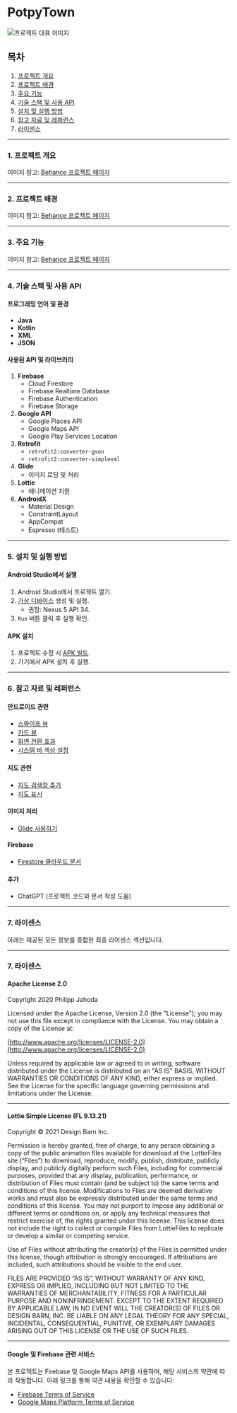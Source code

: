 
# **PotpyTown**

![프로젝트 대표 이미지]()



## 목차
1. [프로젝트 개요](#프로젝트-개요)
2. [프로젝트 배경](#프로젝트-배경)
3. [주요 기능](#주요-기능)
4. [기술 스택 및 사용 API](#기술-스택-및-사용-api)
5. [설치 및 실행 방법](#설치-및-실행-방법)
6. [참고 자료 및 레퍼런스](#참고-자료-및-레퍼런스)
7. [라이센스](#라이센스)

---

### 1. 프로젝트 개요
이미지 참고: [Behance 프로젝트 페이지](https://www.behance.net/gallery/159993433/_)

---

### 2. 프로젝트 배경
이미지 참고: [Behance 프로젝트 페이지](https://www.behance.net/gallery/159993433/_)

---

### 3. 주요 기능
이미지 참고: [Behance 프로젝트 페이지](https://www.behance.net/gallery/159993433/_)

---

### 4. 기술 스택 및 사용 API

#### **프로그래밍 언어 및 환경**
- **Java**
- **Kotlin**
- **XML**
- **JSON**

#### **사용된 API 및 라이브러리**
1. **Firebase**
   - Cloud Firestore
   - Firebase Realtime Database
   - Firebase Authentication
   - Firebase Storage
2. **Google API**
   - Google Places API
   - Google Maps API
   - Google Play Services Location
3. **Retrofit**
   - `retrofit2:converter-gson`
   - `retrofit2:converter-simplexml`
4. **Glide**
   - 이미지 로딩 및 처리
5. **Lottie**
   - 애니메이션 지원
6. **AndroidX**
   - Material Design
   - ConstraintLayout
   - AppCompat
   - Espresso (테스트)

---

### 5. 설치 및 실행 방법

#### **Android Studio에서 실행**
1. Android Studio에서 프로젝트 열기.
2. [가상 디바이스](https://developer.android.com/studio/run/managing-avds?hl=ko) 생성 및 실행.
   - 권장: Nexus 5 API 34.
3. `Run` 버튼 클릭 후 실행 확인.

#### **APK 설치**
1. 프로젝트 수정 시 [APK 빌드](https://learn2you.tistory.com/82).
2. 기기에서 APK 설치 후 실행.

---

### 6. 참고 자료 및 레퍼런스

#### **안드로이드 관련**
- [스와이프 뷰](https://developer.android.com/guide/navigation/navigation-swipe-view-2?hl=ko)
- [카드 뷰](https://snakehips.tistory.com/108)
- [화면 전환 효과](https://dev-yangkj.tistory.com/5)
- [시스템 바 색상 설정](https://latte-is-horse.tistory.com/288)

#### **지도 관련**
- [지도 검색창 추가](https://stackoverflow.com/questions/31136527/add-search-toolbar-over-google-map-like-in-native-android-app)
- [지도 표시](https://eunoia3jy.tistory.com/185)

#### **이미지 처리**
- [Glide 사용하기](https://velog.io/@krrong/Android-Glide-%EC%82%AC%EC%9A%A9%ED%95%98%EA%B8%B0)

#### **Firebase**
- [Firestore 클라우드 문서](https://firebase.google.com/docs/storage?hl=ko)

#### **추가**
- ChatGPT (프로젝트 코드와 문서 작성 도움)

---

### 7. 라이센스
아래는 제공된 모든 정보를 종합한 최종 라이센스 섹션입니다.

---

### 7. 라이센스

#### **Apache License 2.0**
Copyright 2020 Philipp Jahoda

Licensed under the Apache License, Version 2.0 (the "License"); you may not use this file except in compliance with the License. You may obtain a copy of the License at:

[http://www.apache.org/licenses/LICENSE-2.0](http://www.apache.org/licenses/LICENSE-2.0)

Unless required by applicable law or agreed to in writing, software distributed under the License is distributed on an "AS IS" BASIS, WITHOUT WARRANTIES OR CONDITIONS OF ANY KIND, either express or implied. See the License for the specific language governing permissions and limitations under the License.

---

#### **Lottie Simple License (FL 9.13.21)**
Copyright © 2021 Design Barn Inc.

Permission is hereby granted, free of charge, to any person obtaining a copy of the public animation files available for download at the LottieFiles site (“Files”) to download, reproduce, modify, publish, distribute, publicly display, and publicly digitally perform such Files, including for commercial purposes, provided that any display, publication, performance, or distribution of Files must contain (and be subject to) the same terms and conditions of this license. Modifications to Files are deemed derivative works and must also be expressly distributed under the same terms and conditions of this license. You may not purport to impose any additional or different terms or conditions on, or apply any technical measures that restrict exercise of, the rights granted under this license. This license does not include the right to collect or compile Files from LottieFiles to replicate or develop a similar or competing service.

Use of Files without attributing the creator(s) of the Files is permitted under this license, though attribution is strongly encouraged. If attributions are included, such attributions should be visible to the end user.

FILES ARE PROVIDED “AS IS”, WITHOUT WARRANTY OF ANY KIND, EXPRESS OR IMPLIED, INCLUDING BUT NOT LIMITED TO THE WARRANTIES OF MERCHANTABILITY, FITNESS FOR A PARTICULAR PURPOSE AND NONINFRINGEMENT. EXCEPT TO THE EXTENT REQUIRED BY APPLICABLE LAW, IN NO EVENT WILL THE CREATOR(S) OF FILES OR DESIGN BARN, INC. BE LIABLE ON ANY LEGAL THEORY FOR ANY SPECIAL, INCIDENTAL, CONSEQUENTIAL, PUNITIVE, OR EXEMPLARY DAMAGES ARISING OUT OF THIS LICENSE OR THE USE OF SUCH FILES.

---

#### **Google 및 Firebase 관련 서비스**
본 프로젝트는 Firebase 및 Google Maps API를 사용하며, 해당 서비스의 약관에 따라 작동합니다. 아래 링크를 통해 약관 내용을 확인할 수 있습니다:
- [Firebase Terms of Service](https://firebase.google.com/terms?authuser=0)
- [Google Maps Platform Terms of Service](https://cloud.google.com/maps-platform/terms/)
